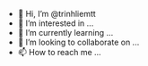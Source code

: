 - 👋 Hi, I’m @trinhliemtt
- 👀 I’m interested in ...
- 🌱 I’m currently learning ...
- 💞️ I’m looking to collaborate on ...
- 📫 How to reach me ...

<!---
trinhliemtt/trinhliemtt is a ✨ special ✨ repository because its `README.md` (this file) appears on your GitHub profile.
You can click the Preview link to take a look at your changes.
--->
